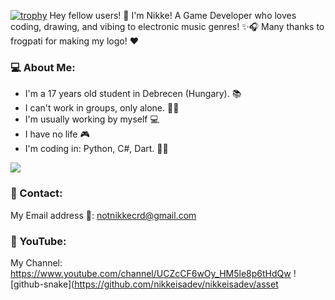[![trophy](https://github-profile-trophy.vercel.app/?username=nikkeisadev&theme=onestar)](https://github.com/ryo-ma/github-profile-trophy)
Hey fellow users! 👋 I'm Nikke! A Game Developer who loves coding, drawing, and vibing to electronic music genres! ✨🎧
Many thanks to frogpati for making my logo! ❤️
### 💻 About Me:
- I'm a 17 years old student in Debrecen (Hungary). 📚
- I can't work in groups, only alone. 🤦‍♂️
- I'm usually working by myself 💻
- I have no life 🎮
- I'm coding in: Python, C#, Dart. 👨‍💻

![](https://komarev.com/ghpvc/?username=nikkeisadev&color=grey&style=for-the-badge)
### 💬 Contact:
My Email address 📧: notnikkecrd@gmail.com
### 🔴 YouTube:
My Channel: https://www.youtube.com/channel/UCZcCF6wOy_HM5le8p6tHdQw
![github-snake](https://github.com/nikkeisadev/nikkeisadev/asset
